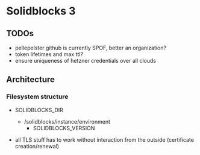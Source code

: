 # Solidblocks 3

## TODOs
* pellepelster github is currently SPOF, better an organization?
* token lifetimes and max ttl?
* ensure uniqueness of hetzner credentials over all clouds

## Architecture

### Filesystem structure

* SOLIDBLOCKS_DIR
  * /solidblocks/instance/environment
    * SOLIDBLOCKS_VERSION

* all TLS stuff has to work without interaction from the outside (certificate creation/renewal)
